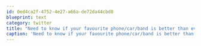 ```yaml
---
id: 0ed4ca2f-4752-4e27-a66a-de72da44cbd0
blueprint: text
category: twitter
title: "Need to know if your favourite phone/car/band is better than everyone else's? There's code for that: gist.github.com/1929611"
caption: 'Need to know if your favourite phone/car/band is better than everyone else''s? There''s code for that: <a href="https://gist.github.com/1929611" title="https://gist.github.com/1929611" class="link link_untco">gist.github.com/1929611</a>'
---
```

